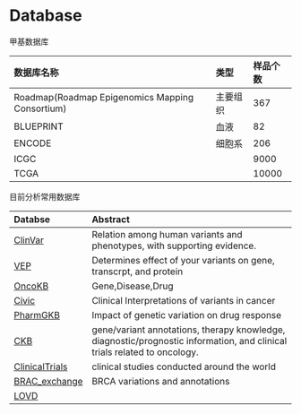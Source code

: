 # Database

甲基数据库

| 数据库名称 | 类型 | 样品个数 |
| :--- | :--- | :--- |
| Roadmap\(Roadmap Epigenomics Mapping Consortium\) | 主要组织 | 367 |
| BLUEPRINT | 血液 | 82 |
| ENCODE | 细胞系 | 206 |
| ICGC |  | 9000 |
| TCGA |  | 10000 |



目前分析常用数据库

| Databse | Abstract |
| :--- | :--- |
| [ClinVar](https://www.ncbi.nlm.nih.gov/clinvar/intro/) | Relation among human variants and phenotypes, with supporting evidence. |
| [VEP](https://asia.ensembl.org/info/docs/tools/vep/index.html) | Determines effect of your variants on gene, transcrpt, and protein |
| [OncoKB](https://oncokb.org/) | Gene,Disease,Drug |
| [Civic](https://civicdb.org/home) | Clinical Interpretations of variants in cancer |
| [PharmGKB](https://www.pharmgkb.org/) | Impact of genetic variation on drug response |
| [CKB](https://ckb.jax.org/about/index) | gene/variant annotations, therapy knowledge, diagnostic/prognostic information, and clinical trials related to oncology. |
| [ClinicalTrials](https://clinicaltrials.gov/) | clinical studies conducted around the world |
| [BRAC\_exchange](https://brcaexchange.org/variants) | BRCA variations and annotations |
| [LOVD](http://www.lovd.nl/3.0/home) |  |



